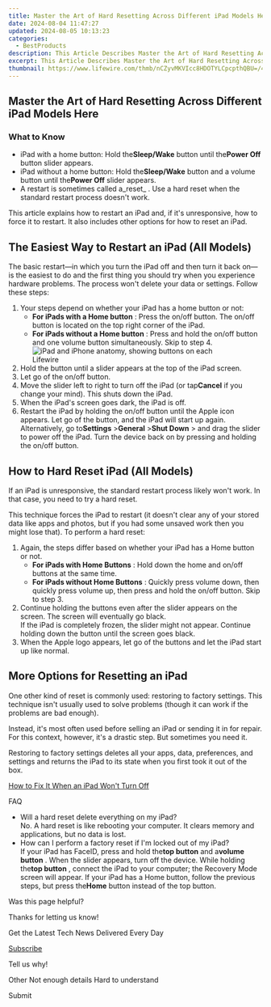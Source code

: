 ```yaml
---
title: Master the Art of Hard Resetting Across Different iPad Models Here
date: 2024-08-04 11:47:27
updated: 2024-08-05 10:13:23
categories:
  - BestProducts
description: This Article Describes Master the Art of Hard Resetting Across Different iPad Models Here
excerpt: This Article Describes Master the Art of Hard Resetting Across Different iPad Models Here
thumbnail: https://www.lifewire.com/thmb/nCZyvMKVIcc8HDOTYLCpcpthQBU=/400x300/filters:no_upscale():max_bytes(150000):strip_icc():format(webp)/daniel-romero--cCxgKIA5RA-unsplash-d3e34995e66b41ce917466a4fdf5df22.jpg
---
```


## Master the Art of Hard Resetting Across Different iPad Models Here
### What to Know

* iPad with a home button: Hold the**Sleep/Wake** button until the**Power Off** button slider appears.
* iPad without a home button: Hold the**Sleep/Wake** button and a volume button until the**Power Off** slider appears.
* A restart is sometimes called a_reset_ . Use a hard reset when the standard restart process doesn't work.

 This article explains how to restart an iPad and, if it's unresponsive, how to force it to restart. It also includes other options for how to reset an iPad.

## The Easiest Way to Restart an iPad (All Models)

 The basic restart—in which you turn the iPad off and then turn it back on—is the easiest to do and the first thing you should try when you experience hardware problems. The process won't delete your data or settings. Follow these steps:

1. Your steps depend on whether your iPad has a home button or not:  
   * **For iPads with a Home button** : Press the on/off button. The on/off button is located on the top right corner of the iPad.  
   * **For iPads without a Home button** : Press and hold the on/off button and one volume button simultaneously. Skip to step 4.  
![iPad and iPhone anatomy, showing buttons on each](https://www.lifewire.com/thmb/eAumj2Y-882oMB_RQEVdmr70-Fc=/1500x0/filters:no_upscale():max_bytes(150000):strip_icc():format(webp)/ipad-pro-iphone-se-iphone7-iphone-x-buttons-switches-tech-spec-5bf3541cc9e77c00515d60fa.png)  
 Lifewire
2. Hold the button until a slider appears at the top of the iPad screen.
3. Let go of the on/off button.
4. Move the slider left to right to turn off the iPad (or tap**Cancel** if you change your mind). This shuts down the iPad.
5. When the iPad's screen goes dark, the iPad is off.
6. Restart the iPad by holding the on/off button until the Apple icon appears. Let go of the button, and the iPad will start up again.  
 Alternatively, go to**Settings** \>**General** \>**Shut Down** \> and drag the slider to power off the iPad. Turn the device back on by pressing and holding the on/off button.

## How to Hard Reset iPad (All Models)

 If an iPad is unresponsive, the standard restart process likely won't work. In that case, you need to try a hard reset.

 This technique forces the iPad to restart (it doesn't clear any of your stored data like apps and photos, but if you had some unsaved work then you might lose that). To perform a hard reset:

1. Again, the steps differ based on whether your iPad has a Home button or not.  
   * **For iPads with Home Buttons** : Hold down the home and on/off buttons at the same time.  
   * **For iPads without Home Buttons** : Quickly press volume down, then quickly press volume up, then press and hold the on/off button. Skip to step 3.
2. Continue holding the buttons even after the slider appears on the screen. The screen will eventually go black.  
 If the iPad is completely frozen, the slider might not appear. Continue holding down the button until the screen goes black.
3. When the Apple logo appears, let go of the buttons and let the iPad start up like normal.

## More Options for Resetting an iPad

 One other kind of reset is commonly used: restoring to factory settings. This technique isn't usually used to solve problems (though it can work if the problems are bad enough).

 Instead, it's most often used before selling an iPad or sending it in for repair. For this context, however, it's a drastic step. But sometimes you need it.

 Restoring to factory settings deletes all your apps, data, preferences, and settings and returns the iPad to its state when you first took it out of the box.

[How to Fix It When an iPad Won't Turn Off](https://www.lifewire.com/fix-ipad-not-turning-off-5224809)

 FAQ

* Will a hard reset delete everything on my iPad?  
 No. A hard reset is like rebooting your computer. It clears memory and applications, but no data is lost.
* How can I perform a factory reset if I'm locked out of my iPad?  
 If your iPad has FaceID, press and hold the**top button** and a**volume button** . When the slider appears, turn off the device. While holding the**top button** , connect the iPad to your computer; the Recovery Mode screen will appear. If your iPad has a Home button, follow the previous steps, but press the**Home** button instead of the top button.

Was this page helpful?

Thanks for letting us know!

 Get the Latest Tech News Delivered Every Day

[Subscribe](https://www.lifewire.com/#)

Tell us why!

 Other  Not enough details  Hard to understand

 Submit

<ins class="adsbygoogle"
     style="display:block"
     data-ad-format="autorelaxed"
     data-ad-client="ca-pub-7571918770474297"
     data-ad-slot="1223367746"></ins>



<ins class="adsbygoogle"
     style="display:block"
     data-ad-client="ca-pub-7571918770474297"
     data-ad-slot="8358498916"
     data-ad-format="auto"
     data-full-width-responsive="true"></ins>
